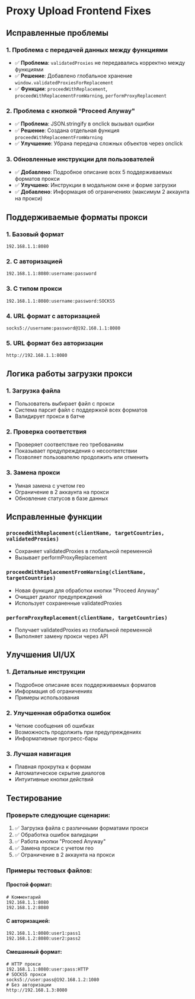# Proxy Upload Frontend Fixes

## Исправленные проблемы

### 1. Проблема с передачей данных между функциями
- ✅ **Проблема**: `validatedProxies` не передавались корректно между функциями
- ✅ **Решение**: Добавлено глобальное хранение `window.validatedProxiesForReplacement`
- ✅ **Функции**: `proceedWithReplacement`, `proceedWithReplacementFromWarning`, `performProxyReplacement`

### 2. Проблема с кнопкой "Proceed Anyway"
- ✅ **Проблема**: JSON.stringify в onclick вызывал ошибки
- ✅ **Решение**: Создана отдельная функция `proceedWithReplacementFromWarning`
- ✅ **Улучшение**: Убрана передача сложных объектов через onclick

### 3. Обновленные инструкции для пользователей
- ✅ **Добавлено**: Подробное описание всех 5 поддерживаемых форматов прокси
- ✅ **Улучшено**: Инструкции в модальном окне и форме загрузки
- ✅ **Добавлено**: Информация об ограничениях (максимум 2 аккаунта на прокси)

## Поддерживаемые форматы прокси

### 1. Базовый формат
```
192.168.1.1:8080
```

### 2. С авторизацией
```
192.168.1.1:8080:username:password
```

### 3. С типом прокси
```
192.168.1.1:8080:username:password:SOCKS5
```

### 4. URL формат с авторизацией
```
socks5://username:password@192.168.1.1:8080
```

### 5. URL формат без авторизации
```
http://192.168.1.1:8080
```

## Логика работы загрузки прокси

### 1. Загрузка файла
- Пользователь выбирает файл с прокси
- Система парсит файл с поддержкой всех форматов
- Валидирует прокси в батче

### 2. Проверка соответствия
- Проверяет соответствие гео требованиям
- Показывает предупреждения о несоответствии
- Позволяет пользователю продолжить или отменить

### 3. Замена прокси
- Умная замена с учетом гео
- Ограничение в 2 аккаунта на прокси
- Обновление статусов в базе данных

## Исправленные функции

### `proceedWithReplacement(clientName, targetCountries, validatedProxies)`
- Сохраняет validatedProxies в глобальной переменной
- Вызывает performProxyReplacement

### `proceedWithReplacementFromWarning(clientName, targetCountries)`
- Новая функция для обработки кнопки "Proceed Anyway"
- Очищает диалог предупреждений
- Использует сохраненные validatedProxies

### `performProxyReplacement(clientName, targetCountries)`
- Получает validatedProxies из глобальной переменной
- Выполняет замену прокси через API

## Улучшения UI/UX

### 1. Детальные инструкции
- Подробное описание всех поддерживаемых форматов
- Информация об ограничениях
- Примеры использования

### 2. Улучшенная обработка ошибок
- Четкие сообщения об ошибках
- Возможность продолжить при предупреждениях
- Информативные прогресс-бары

### 3. Лучшая навигация
- Плавная прокрутка к формам
- Автоматическое скрытие диалогов
- Интуитивные кнопки действий

## Тестирование

### Проверьте следующие сценарии:
1. ✅ Загрузка файла с различными форматами прокси
2. ✅ Обработка ошибок валидации
3. ✅ Работа кнопки "Proceed Anyway"
4. ✅ Замена прокси с учетом гео
5. ✅ Ограничение в 2 аккаунта на прокси

### Примеры тестовых файлов:

#### Простой формат:
```
# Комментарий
192.168.1.1:8080
192.168.1.2:8080
```

#### С авторизацией:
```
192.168.1.1:8080:user1:pass1
192.168.1.2:8080:user2:pass2
```

#### Смешанный формат:
```
# HTTP прокси
192.168.1.1:8080:user:pass:HTTP
# SOCKS5 прокси
socks5://user:pass@192.168.1.2:1080
# Без авторизации
http://192.168.1.3:8080
```
